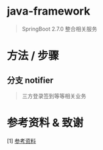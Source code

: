 # java-framework
> SpringBoot 2.7.0 整合相关服务

# 方法 / 步骤
## 分支 notifier 
> 三方登录签到等等相关业务


# 参考资料 & 致谢
[1] [参考资料](https://www.baidu.com/)
